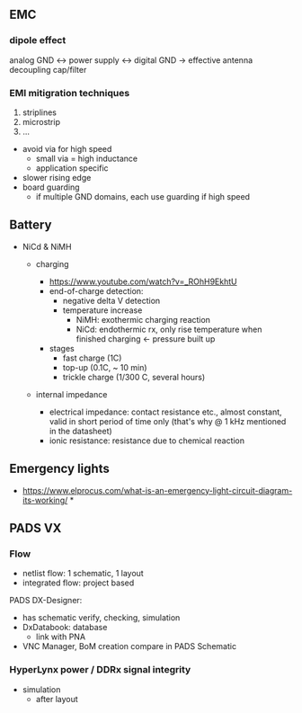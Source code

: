 ## EMC

### dipole effect

analog GND <-> power supply <-> digital GND
-> effective antenna
decoupling cap/filter

### EMI mitigration techniques

1. striplines
2. microstrip
3. ...

* avoid via for high speed
  * small via = high inductance
  * application specific
* slower rising edge
* board guarding
  * if multiple GND domains, each use guarding if high speed

## Battery

* NiCd & NiMH
  * charging
    * https://www.youtube.com/watch?v=_ROhH9EkhtU
    * end-of-charge detection:
      * negative delta V detection
      * temperature increase 
        * NiMH: exothermic charging reaction
        * NiCd: endothermic rx, only rise temperature when finished charging <- pressure built up
    * stages
      * fast charge (1C)
      * top-up (0.1C, ~ 10 min)
      * trickle charge (1/300 C, several hours)

  * internal impedance
    * electrical impedance: contact resistance etc., almost constant, valid in short period of time only (that's why @ 1 kHz mentioned in the datasheet)
    * ionic resistance: resistance due to chemical reaction

## Emergency lights

* https://www.elprocus.com/what-is-an-emergency-light-circuit-diagram-its-working/
  * 


## PADS VX

### Flow

* netlist flow: 1 schematic, 1 layout
* integrated flow: project based

PADS DX-Designer:
* has schematic verify, checking, simulation
* DxDatabook: database
  * link with PNA
* VNC Manager, BoM creation compare in PADS Schematic

### HyperLynx power / DDRx signal integrity
* simulation
  * after layout

